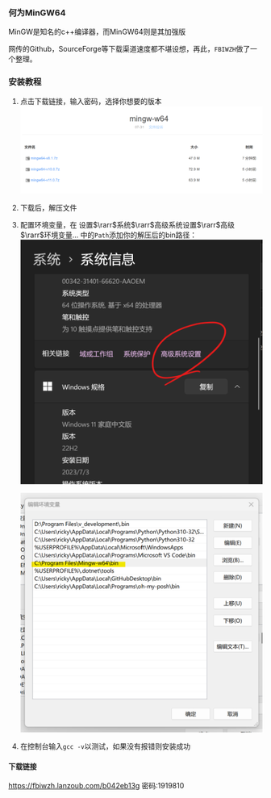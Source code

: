 ### 何为MinGW64

MinGW是知名的c++编译器，而MinGW64则是其加强版

网传的Github，SourceForge等下载渠道速度都不堪设想，再此，`FBIWZH`做了一个整理。

### 安装教程

1. 点击下载链接，输入密码，选择你想要的版本![](step1.png)

2. 下载后，解压文件

3. 配置环境变量，在    设置$\rarr$系统$\rarr$高级系统设置$\rarr$高级$\rarr$环境变量...    中的`Path`添加你的解压后的bin路径：![](st2.png)

   ![](st3.png)

4. 在控制台输入`gcc -v`以测试，如果没有报错则安装成功

#### 下载链接

https://fbiwzh.lanzoub.com/b042eb13g
密码:1919810